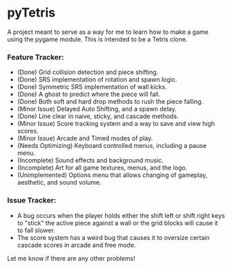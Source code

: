 # pyTetris
A project meant to serve as a way for me to learn how to make a game using the pygame module.
This is intended to be a Tetris clone.

### Feature Tracker:
- (Done) Grid collision detection and piece shifting.
- (Done) SRS implementation of rotation and spawn logic.
- (Done) Symmetric SRS implementation of wall kicks.
- (Done) A ghost to predict where the piece will fall.
- (Done) Both soft and hard drop methods to rush the piece falling.
- (Minor Issue) Delayed Auto Shifting, and a spawn delay.
- (Done) Line clear in naive, sticky, and cascade methods.
- (Minor Issue) Score tracking system and a way to save and view high scores.
- (Minor Issue) Arcade and Timed modes of play.
- (Needs Optimizing) Keyboard controlled menus, including a pause menu.
- (Incomplete) Sound effects and background music.
- (Incomplete) Art for all game textures, menus, and the logo.
- (Unimplemented) Options menu that allows changing of gameplay, aesthetic, and sound volume.

### Issue Tracker:
- A bug occurs when the player holds either the shift left or shift right keys to "stick" the active piece against a wall or the grid blocks will cause it to fall slower.
- The score system has a weird bug that causes it to oversize certain cascade scores in arcade and free mode.

Let me know if there are any other problems!
